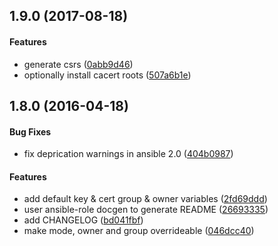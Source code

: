 <a name="1.9.0"></a>
## 1.9.0 (2017-08-18)


#### Features

*   generate csrs ([0abb9d46](https://github.com/weareinteractive/ansible-openssl/commit/0abb9d46d7e7b31ce52b3749125523e1443be956))
*   optionally install cacert roots ([507a6b1e](https://github.com/weareinteractive/ansible-openssl/commit/507a6b1ee0f85ef91c51e912d826ba0c3c10df05))



<a name="1.8.0"></a>
## 1.8.0 (2016-04-18)


#### Bug Fixes

*   fix deprication warnings in ansible 2.0 ([404b0987](https://github.com/weareinteractive/ansible-openssl/commit/404b09879a5cbe2e2fa6bed92f23d234c879673e))

#### Features

*   add default key & cert group & owner variables ([2fd69ddd](https://github.com/weareinteractive/ansible-openssl/commit/2fd69ddd98d4060c0ccd11d4c74dd07103b54187))
*   user ansible-role docgen to generate README ([26693335](https://github.com/weareinteractive/ansible-openssl/commit/2669333508bf90c86d1dfe1f1f137685c478503a))
*   add CHANGELOG ([bd041fbf](https://github.com/weareinteractive/ansible-openssl/commit/bd041fbfd3b99b719cefd35e0879eec7e427f36b))
*   make mode, owner and group overrideable ([046dcc40](https://github.com/weareinteractive/ansible-openssl/commit/046dcc4096d01df37dc8726e3980d48d2a6cffaf))



